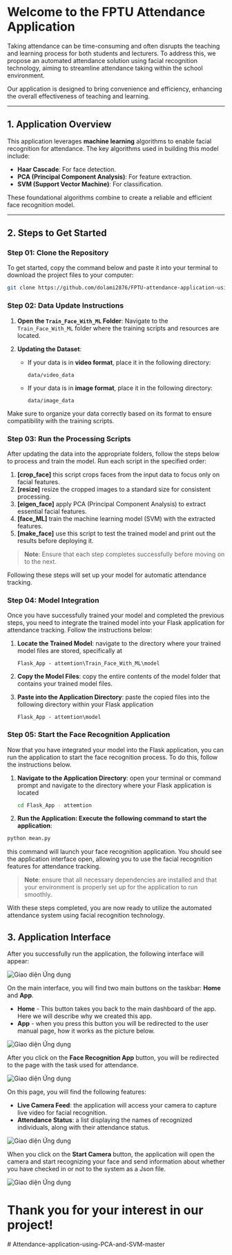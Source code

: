 # Welcome to the FPTU Attendance Application

Taking attendance can be time-consuming and often disrupts the teaching and learning process for both students and lecturers. To address this, we propose an automated attendance solution using facial recognition technology, aiming to streamline attendance taking within the school environment. 

Our application is designed to bring convenience and efficiency, enhancing the overall effectiveness of teaching and learning.

---

## 1. Application Overview

This application leverages **machine learning** algorithms to enable facial recognition for attendance. The key algorithms used in building this model include:

- **Haar Cascade**: For face detection.
- **PCA (Principal Component Analysis)**: For feature extraction.
- **SVM (Support Vector Machine)**: For classification.

These foundational algorithms combine to create a reliable and efficient face recognition model.

---

## 2. Steps to Get Started

### Step 01: Clone the Repository

To get started, copy the command below and paste it into your terminal to download the project files to your computer:

```bash
git clone https://github.com/dolami2876/FPTU-attendance-application-using-PCA-and-SVM.git

```
### Step 02: Data Update Instructions

1. **Open the `Train_Face_With_ML` Folder**:
   Navigate to the `Train_Face_With_ML` folder where the training scripts and resources are located.

2. **Updating the Dataset**:
   - If your data is in **video format**, place it in the following directory:
     ```plaintext
     data/video_data
     ```
   - If your data is in **image format**, place it in the following directory:
     ```plaintext
     data/image_data
     ```

Make sure to organize your data correctly based on its format to ensure compatibility with the training scripts.
### Step 03: Run the Processing Scripts

After updating the data into the appropriate folders, follow the steps below to process and train the model. Run each script in the specified order:

1. **[crop_face]** this script crops faces from the input data to focus only on facial features.
2. **[resize]** resize the cropped images to a standard size for consistent processing.
3. **[eigen_face]** apply PCA (Principal Component Analysis) to extract essential facial features.
4. **[face_ML]** train the machine learning model (SVM) with the extracted features.
5. **[make_face]** use this script to test the trained model and print out the results before deploying it.

> **Note**: Ensure that each step completes successfully before moving on to the next.

Following these steps will set up your model for automatic attendance tracking.

### Step 04: Model Integration

Once you have successfully trained your model and completed the previous steps, you need to integrate the trained model into your Flask application for attendance tracking. Follow the instructions below:

1. **Locate the Trained Model**:
   navigate to the directory where your trained model files are stored, specifically at

   ```plaintext
   Flask_App - attemtion\Train_Face_With_ML\model
    ```
2. **Copy the Model Files**:
copy the entire contents of the model folder that contains your trained model files.
3. **Paste into the Application Directory**:
    paste the copied files into the following directory within your Flask application
   ```plaintext
   Flask_App - attemtion\model
   ```
### Step 05: Start the Face Recognition Application

Now that you have integrated your model into the Flask application, you can run the application to start the face recognition process. To do this, follow the instructions below.

1. **Navigate to the Application Directory**:
   open your terminal or command prompt and navigate to the directory where your Flask application is located

   ```bash
   cd Flask_App - attemtion
   ```
 2. **Run the Application: Execute the following command to start the application**:
   ```bash
   python mean.py
   ```
   this command will launch your face recognition application. You should see the application interface open, allowing you to use the facial recognition features for attendance tracking.
   > **Note**: ensure that all necessary dependencies are installed and that your environment is properly set up for the application to run smoothly.
   
   With these steps completed, you are now ready to utilize the automated attendance system using facial recognition technology.
   
## 3. Application Interface

After you successfully run the application, the following interface will appear:

![Giao diện Ứng dụng](static/upload/img4.png)

On the main interface, you will find two main buttons on the taskbar: **Home** and **App**.
- **Home** - This button takes you back to the main dashboard of the app. Here we will describe why we created this app.
- **App** - when you press this button you will be redirected to the user manual page, how it works as the picture below.
  
![Giao diện Ứng dụng](static/upload/img3.png)

After you click on the **Face Recognition App** button, you will be redirected to the page with the task used for attendance.

![Giao diện Ứng dụng](static/upload/img2.png)

On this page, you will find the following features:
- **Live Camera Feed**: the application will access your camera to capture live video for facial recognition.
- **Attendance Status**: a list displaying the names of recognized individuals, along with their attendance status.

![Giao diện Ứng dụng](static/upload/img1.png)

When you click on the **Start Camera** button, the application will open the camera and start recognizing your face and send information about whether you have checked in or not to the system as a Json file.

![Giao diện Ứng dụng](static/upload/img0.png)

# Thank you for your interest in our project!
#   A t t e n d a n c e - a p p l i c a t i o n - u s i n g - P C A - a n d - S V M - m a s t e r  
 